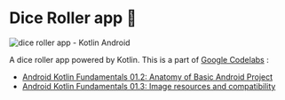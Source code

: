 # Dice Roller app 🎲

<img src="https://s3.gifyu.com/images/dr.png" alt="dice roller app - Kotlin Android" border="0" />

A dice roller app powered by Kotlin. This is a part of [Google Codelabs](https://codelabs.developers.google.com) :
- [Android Kotlin Fundamentals 01.2: Anatomy of Basic Android Project](https://developer.android.com/codelabs/kotlin-android-training-app-anatomy)
- [Android Kotlin Fundamentals 01.3: Image resources and compatibility](https://developer.android.com/codelabs/kotlin-android-training-images-compat)


